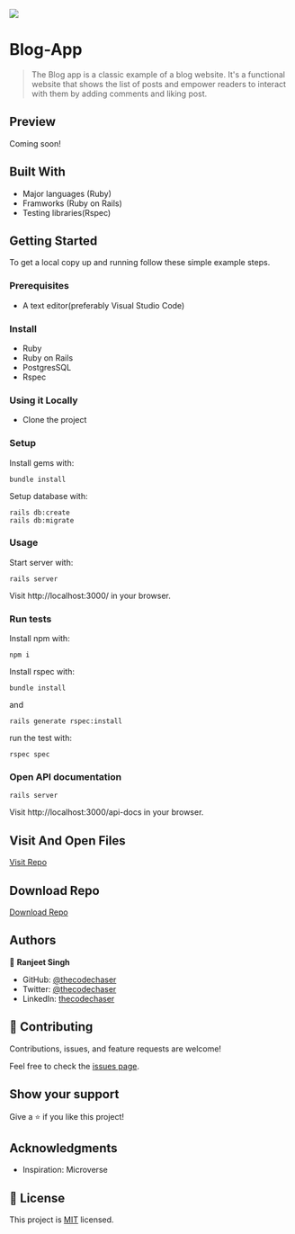 ![](https://img.shields.io/badge/thecodechaser-blueviolet)

# Blog-App

> The Blog app is a classic example of a blog website. It's a functional website that shows the list of posts and empower readers to interact with them by adding comments and liking post.

## Preview

Coming soon!

## Built With

- Major languages (Ruby)
- Framworks (Ruby on Rails)
- Testing libraries(Rspec)


## Getting Started

To get a local copy up and running follow these simple example steps.

### Prerequisites
- A text editor(preferably Visual Studio Code)

### Install
- Ruby
- Ruby on Rails
- PostgresSQL
- Rspec

### Using it Locally

- Clone the project

### Setup

Install gems with:

```
bundle install
```

Setup database with:

```
rails db:create
rails db:migrate
```

### Usage

Start server with:

```
rails server
```

Visit http://localhost:3000/ in your browser.

### Run tests

Install npm with:

```
npm i
```

Install rspec with:

```
bundle install
```

and

```
rails generate rspec:install
```

run the test with:

```
rspec spec
```

### Open API documentation

```
rails server
```

Visit http://localhost:3000/api-docs in your browser.


## Visit And Open Files

[Visit Repo](https://github.com/thecodechaser/blog-app)

## Download Repo

[Download Repo](https://github.com/thecodechaser/blog-app/archive/refs/heads/main.zip)


## Authors

👤 **Ranjeet Singh**

- GitHub: [@thecodechaser](https://github.com/thecodechaser)
- Twitter: [@thecodechaser](https://twitter.com/thecodechaser)
- LinkedIn: [thecodechaser](https://linkedin.com/in/thecodechaser)

## 🤝 Contributing

Contributions, issues, and feature requests are welcome!

Feel free to check the [issues page](https://github.com/thecodechaser/blog-app/issues).

## Show your support

Give a ⭐️ if you like this project!

## Acknowledgments

- Inspiration: Microverse

## 📝 License

This project is [MIT](./LICENSE.md) licensed.